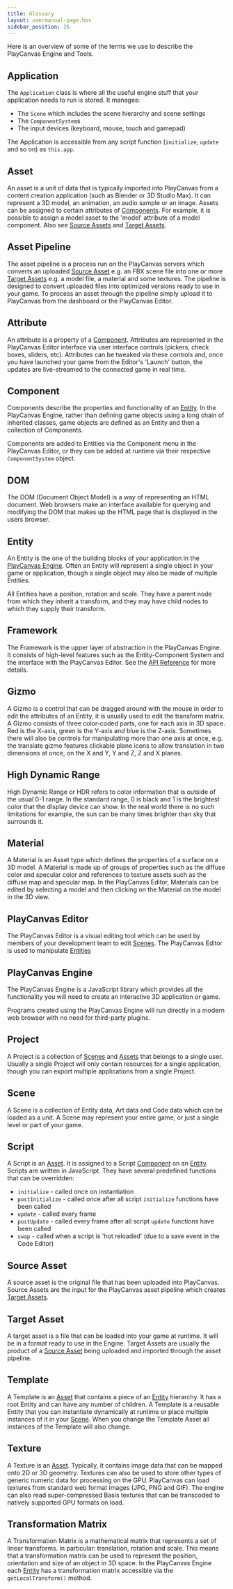 ```yaml
---
title: Glossary
layout: usermanual-page.hbs
sidebar_position: 26
---
```


Here is an overview of some of the terms we use to describe the PlayCanvas Engine and Tools.

## Application

The `Application` class is where all the useful engine stuff that your application needs to run is stored. It manages:

* The `Scene` which includes the scene hierarchy and scene settings
* The `ComponentSystem`s
* The input devices (keyboard, mouse, touch and gamepad)

The Application is accessible from any script function (`initialize`, `update` and so on) as `this.app`.

## Asset

An asset is a unit of data that is typically imported into PlayCanvas from a content creation application (such as Blender or 3D Studio Max). It can represent a 3D model, an animation, an audio sample or an image. Assets can be assigned to certain attributes of [Components][component]. For example, it is possible to assign a model asset to the 'model' attribute of a model component. Also see [Source Assets][source-asset] and [Target Assets][target-asset].

## Asset Pipeline

The asset pipeline is a process run on the PlayCanvas servers which converts an uploaded [Source Asset][source-asset] e.g. an FBX scene file into one or more [Target Assets][target-asset] e.g. a model file, a material and some textures. The pipeline is designed to convert uploaded files into optimized versions ready to use in your game. To process an asset through the pipeline simply upload it to PlayCanvas from the dashboard or the PlayCanvas Editor.

## Attribute

An attribute is a property of a [Component][component]. Attributes are represented in the PlayCanvas Editor interface via user interface controls (pickers, check boxes, sliders, etc). Attributes can be tweaked via these controls and, once you have launched your game from the Editor's 'Launch' button, the updates are live-streamed to the connected game in real time.

## Component

Components describe the properties and functionality of an [Entity][entity]. In the PlayCanvas Engine, rather than defining game objects using a long chain of inherited classes, game objects are defined as an Entity and then a collection of Components.

Components are added to Entities via the Component menu in the PlayCanvas Editor, or they can be added at runtime via their respective `ComponentSystem` object.

## DOM

The DOM (Document Object Model) is a way of representing an HTML document. Web browsers make an interface available for querying and modifying the DOM that makes up the HTML page that is displayed in the users browser.

## Entity

An Entity is the one of the building blocks of your application in the [PlayCanvas Engine][playcanvas-engine]. Often an Entity will represent a single object in your game or application, though a single object may also be made of multiple Entities.

All Entities have a position, rotation and scale. They have a parent node from which they inherit a transform, and they may have child nodes to which they supply their transform.

## Framework

The Framework is the upper layer of abstraction in the PlayCanvas Engine. It consists of high-level features such as the Entity-Component System and the interface with the PlayCanvas Editor. See the [API Reference][api-reference] for more details.

## Gizmo

A Gizmo is a control that can be dragged around with the mouse in order to edit the attributes of an Entity, it is usually used to edit the transform matrix. A Gizmo consists of three color-coded parts, one for each axis in 3D space. Red is the X-axis, green is the Y-axis and blue is the Z-axis. Sometimes there will also be controls for manipulating more than one axis at once, e.g. the translate gizmo features clickable plane icons to allow translation in two dimensions at once, on the X and Y, Y and Z, Z and X planes.

## High Dynamic Range

High Dynamic Range or HDR refers to color information that is outside of the usual 0-1 range. In the standard range, 0 is black and 1 is the brightest color that the display device can show. In the real world there is no such limitations for example, the sun can be many times brighter than sky that surrounds it.

## Material

A Material is an Asset type which defines the properties of a surface on a 3D model. A Material is made up of groups of properties such as the diffuse color and specular color and references to texture assets such as the diffuse map and specular map. In the PlayCanvas Editor, Materials can be edited by selecting a model and then clicking on the Material on the model in the 3D view.

## PlayCanvas Editor

The PlayCanvas Editor is a visual editing tool which can be used by members of your development team to edit [Scenes][scene]. The PlayCanvas Editor is used to manipulate [Entities][entity]

## PlayCanvas Engine

The PlayCanvas Engine is a JavaScript library which provides all the functionality you will need to create an interactive 3D application or game.

Programs created using the PlayCanvas Engine will run directly in a modern web browser with no need for third-party plugins.

## Project

A Project is a collection of [Scenes][scene] and [Assets][asset] that belongs to a single user. Usually a single Project will only contain resources for a single application, though you can export multiple applications from a single Project.

## Scene

A Scene is a collection of Entity data, Art data and Code data which can be loaded as a unit. A Scene may represent your entire game, or just a single level or part of your game.

## Script

A Script is an [Asset][asset]. It is assigned to a Script [Component][component] on an [Entity][entity]. Scripts are written in JavaScript. They have several predefined functions that can be overridden:

* `initialize` - called once on instantiation
* `postInitialize` - called once after all script `initialize` functions have been called
* `update` - called every frame
* `postUpdate` - called every frame after all script `update` functions have been called
* `swap` - called when a script is 'hot reloaded' (due to a save event in the Code Editor)

## Source Asset

A source asset is the original file that has been uploaded into PlayCanvas. Source Assets are the input for the PlayCanvas asset pipeline which creates [Target Assets][target-asset].

## Target Asset

A target asset is a file that can be loaded into your game at runtime. It will be in a format ready to use in the Engine. Target Assets are usually the product of a [Source Asset][source-asset] being uploaded and imported through the asset pipeline.

## Template

A Template is an [Asset][asset] that contains a piece of an [Entity][entity] hierarchy. It has a root Entity and can have any number of children. A Template is a reusable Entity that you can instantiate dynamically at runtime or place multiple instances of it in your [Scene][scene]. When you change the Template Asset all instances of the Template will also change.

## Texture

A Texture is an [Asset][asset]. Typically, it contains image data that can be mapped onto 2D or 3D geometry. Textures can also be used to store other types of generic numeric data for processing on the GPU. PlayCanvas can load textures from standard web format images (JPG, PNG and GIF). The engine can also read super-compressed Basis textures that can be transcoded to natively supported GPU formats on load.

## Transformation Matrix

A Transformation Matrix is a mathematical matrix that represents a set of linear transforms. In particular: translation, rotation and scale. This means that a transformation matrix can be used to represent the position, orientation and size of an object in 3D space. In the PlayCanvas Engine each [Entity][entity] has a transformation matrix accessible via the `getLocalTransform()` method.

[api-reference]: /api/
[application]: #application
[asset]: #asset
[asset-pipeline]: #asset-pipeline
[attribute]: #attribute
[component]: #component
[dom]: #dom
[entity]: #entity
[framework]: #framework
[gizmo]: #gizmo
[high-dynamic-range]: #high-dynamic-range
[material]: #material
[playcanvas-editor]: #playcanvas-editor
[playcanvas-engine]: #playcanvas-engine
[project]: #project
[scene]: #scene
[script]: #script
[source-asset]: #source-asset
[target-asset]: #target-asset
[template]: #template
[texture]: #texture
[transformation-matrix]: #transformation-matrix
